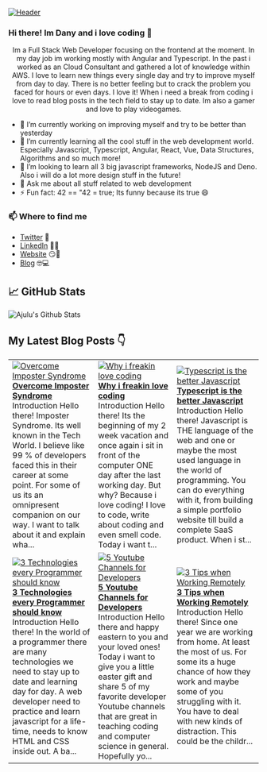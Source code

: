 [![Header](https://images.unsplash.com/photo-1564865878688-9a244444042a?ixlib=rb-1.2.1&ixid=eyJhcHBfaWQiOjEyMDd9&auto=format&fit=crop&w=1350&q=80 "Header")](https://images.unsplash.com/photo-1564865878688-9a244444042a?ixlib=rb-1.2.1&ixid=eyJhcHBfaWQiOjEyMDd9&auto=format&fit=crop&w=1350&q=80)
### Hi there! Im Dany and i love coding 👋
<p align="center">Im a Full Stack Web Developer focusing on the frontend at the moment. In my day job im working mostly with Angular and Typescript. In the past i worked as an Cloud Consultant and gathered a lot of knowledge within AWS. I love to learn new things every single day and try to improve myself from day to day. There is no better feeling but to crack the problem you faced for hours or even days. I love it!
When i need a break from coding i love to read blog posts in the tech field to stay up to date. Im also a gamer and love to play videogames.</p>

- 🔭 I’m currently working on improving myself and try to be better than yesterday
- 🌱 I’m currently learning all the cool stuff in the web development world. Especially Javascript, Typescript, Angular, React, Vue, Data Structures, Algorithms and so much more!
- 👯 I’m looking to learn all 3 big javascript frameworks, NodeJS and Deno. Also i will do a lot more design stuff in the future!
- 💬 Ask me about all stuff related to web development
- ⚡ Fun fact: 42 == "42 = true; Its funny because its true 😄

### 📫 Where to find me
- [Twitter](https://twitter.com/danytulumidis) 🐤
- [LinkedIn](https://linkedin.com/in/danytulumidis) 👨💼
- [Website](https://danytulumidis.com/) 😏🔗
- [Blog](https://danysdevcorner.hashnode.dev/) 🤓💻


## &#x1f4c8; GitHub Stats
![Ajulu's Github Stats](https://github-readme-stats.vercel.app/api?username=dextavision&show_icons=true&theme=radical)

## My Latest Blog Posts 👇
<!-- HASHNODE_BLOG:START -->
<table><tr><td><a href="https://danysdevcorner.hashnode.dev/overcome-imposter-syndrome" title="Overcome Imposter Syndrome"><img src="https://cdn.hashnode.com/res/hashnode/image/upload/v1619957873991/tlU9qXvAT.jpeg" alt="Overcome Imposter Syndrome"   /></a>
<a href="https://danysdevcorner.hashnode.dev/overcome-imposter-syndrome" title="Overcome Imposter Syndrome"><strong>Overcome Imposter Syndrome</strong></a>
<br/> Introduction
Hello there!
Imposter Syndrome. Its well known in the Tech World. I believe like 99 % of developers faced this in their career at some point. For some of us its an omnipresent companion on our way. I want to talk about it and explain wha...</td><td><a href="https://danysdevcorner.hashnode.dev/why-i-freakin-love-coding" title="Why i freakin love coding"><img src="https://cdn.hashnode.com/res/hashnode/image/upload/v1619278523033/ZU0Hx1j6A.jpeg" alt="Why i freakin love coding"   /></a>
<a href="https://danysdevcorner.hashnode.dev/why-i-freakin-love-coding" title="Why i freakin love coding"><strong>Why i freakin love coding</strong></a>
<br/> Introduction
Hello there!
Its the beginning of my 2 week vacation and once again i sit in front of the computer ONE day after the last working day. But why?
Because i love coding! I love to code, write about coding and even smell code.
Today i want t...</td><td><a href="https://danysdevcorner.hashnode.dev/typescript-is-the-better-javascript" title="Typescript is the better Javascript"><img src="https://cdn.hashnode.com/res/hashnode/image/upload/v1618652384308/2-gaRPoll.jpeg" alt="Typescript is the better Javascript"   /></a>
<a href="https://danysdevcorner.hashnode.dev/typescript-is-the-better-javascript" title="Typescript is the better Javascript"><strong>Typescript is the better Javascript</strong></a>
<br/> Introduction
Hello there!
Javascript is THE language of the web and one or maybe the most used language in the world of programming. You can do everything with it, from building a simple portfolio website till build a complete SaaS product.
When i st...</td></tr><tr><td><a href="https://danysdevcorner.hashnode.dev/3-technologies-every-programmer-should-know" title="3 Technologies every Programmer should know"><img src="https://cdn.hashnode.com/res/hashnode/image/upload/v1618058271644/IKgEWbKbw.jpeg" alt="3 Technologies every Programmer should know"   /></a>
<a href="https://danysdevcorner.hashnode.dev/3-technologies-every-programmer-should-know" title="3 Technologies every Programmer should know"><strong>3 Technologies every Programmer should know</strong></a>
<br/> Introduction
Hello there!
In the world of a programmer there are many technologies we need to stay up to date and learning day for day. A web developer need to practice and learn javascript for a life-time, needs to know HTML and CSS inside out.
A ba...</td><td><a href="https://danysdevcorner.hashnode.dev/5-youtube-channels-for-developers" title="5 Youtube Channels for Developers"><img src="https://cdn.hashnode.com/res/hashnode/image/upload/v1617525475691/tr8nE0I5H.jpeg" alt="5 Youtube Channels for Developers"   /></a>
<a href="https://danysdevcorner.hashnode.dev/5-youtube-channels-for-developers" title="5 Youtube Channels for Developers"><strong>5 Youtube Channels for Developers</strong></a>
<br/> Introduction
Hello there and happy eastern to you and your loved ones!
Today i want to give you a little easter gift and share 5 of my favorite developer Youtube channels that are great in teaching coding and computer science in general.
Hopefully yo...</td><td><a href="https://danysdevcorner.hashnode.dev/3-tips-when-working-remotely" title="3 Tips when Working Remotely"><img src="https://cdn.hashnode.com/res/hashnode/image/upload/v1616840437796/V3yXhEah6.jpeg" alt="3 Tips when Working Remotely"   /></a>
<a href="https://danysdevcorner.hashnode.dev/3-tips-when-working-remotely" title="3 Tips when Working Remotely"><strong>3 Tips when Working Remotely</strong></a>
<br/> Introduction
Hello there!
Since one year we are working from home. At least the most of us. For some its a huge chance of how they work and maybe some of you struggling with it. You have to deal with new kinds of distraction. This could be the childr...</td></tr></table>
<!-- HASHNODE_BLOG:END -->

